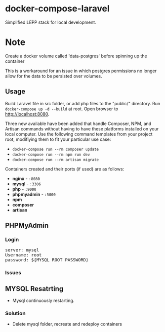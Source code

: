 # docker-compose-laravel
Simplified LEPP stack for local development.

# Note
Create a docker volume called 'data-postgres' before spinning up the container

This is a workaround for an issue in which postgres permissions no longer allow
for the data to be persisted over volumes.

## Usage

Build Laravel file in src folder, or add php files to the "public/" directory. Run `docker-compose up -d --build` at root. Open browser to [http://localhost:8080](http://localhost:8080).

Three new available have been added that handle Composer, NPM, and Artisan commands without having to have these platforms installed on your local computer. Use the following command templates from your project root, modifiying them to fit your particular use case:

- `docker-compose run --rm composer update`
- `docker-compose run --rm npm run dev`
- `docker-compose run --rm artisan migrate` 

Containers created and their ports (if used) are as follows:

- **nginx** - `:8080`
- **mysql** - `:3306`
- **php** - `:9000`
- **phpmyadmin** - `:5000`
- **npm**
- **composer**
- **artisan**

## PHPMyAdmin

### Login

<pre>
server: mysql
Username: root
password: ${MYSQL_ROOT_PASSWORD}
</pre>

### Issues

## MYSQL Resatrting

 - Mysql continuously restarting.

### Solution
 - Delete mysql folder, recreate and redeploy containers